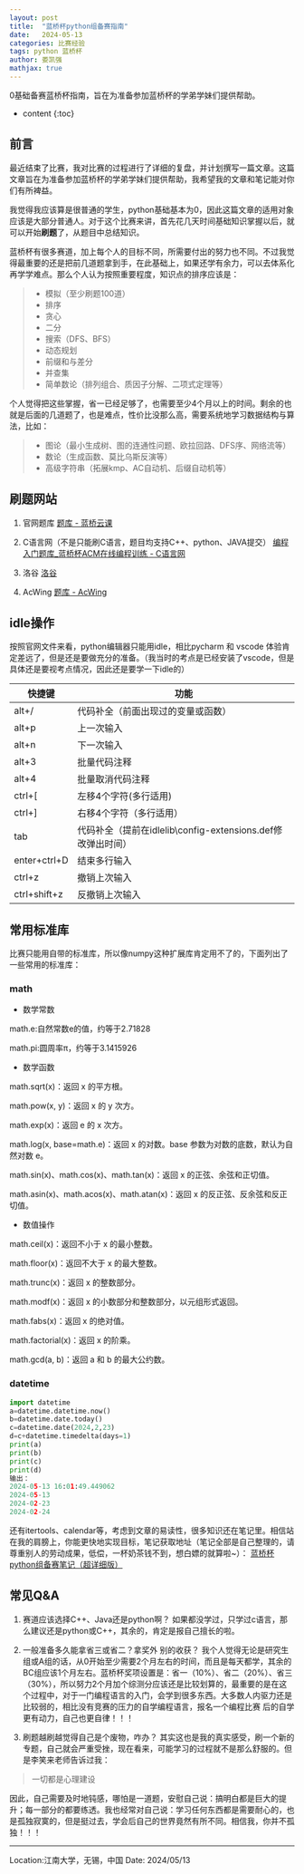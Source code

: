 ```yaml
---
layout: post
title:  "蓝桥杯python组备赛指南"
date:   2024-05-13
categories: 比赛经验
tags: python 蓝桥杯
author: 娄凯强
mathjax: true
---
```


0基础备赛蓝桥杯指南，旨在为准备参加蓝桥杯的学弟学妹们提供帮助。









* content
{:toc}


## 前言

最近结束了比赛，我对比赛的过程进行了详细的复盘，并计划撰写一篇文章。这篇文章旨在为准备参加蓝桥杯的学弟学妹们提供帮助，我希望我的文章和笔记能对你们有所裨益。

我觉得我应该算是很普通的学生，python基础基本为0，因此这篇文章的适用对象应该是大部分普通人。对于这个比赛来讲，首先花几天时间基础知识掌握以后，就可以开始**刷题**了，从题目中总结知识。

蓝桥杯有很多赛道，加上每个人的目标不同，所需要付出的努力也不同。不过我觉得最重要的还是把前几道题拿到手，在此基础上，如果还学有余力，可以去体系化再学学难点。那么个人认为按照重要程度，知识点的排序应该是：

> - 模拟（至少刷题100道）
> - 排序
> - 贪心
> - 二分
> - 搜索（DFS、BFS）
> - 动态规划
> - 前缀和与差分
> - 并查集
> - 简单数论（排列组合、质因子分解、二项式定理等）

个人觉得把这些掌握，省一已经足够了，也需要至少4个月以上的时间。剩余的也就是后面的几道题了，也是难点，性价比没那么高，需要系统地学习数据结构与算法，比如：

> - 图论（最小生成树、图的连通性问题、欧拉回路、DFS序、网络流等）
> - 数论（生成函数、莫比乌斯反演等）
> - 高级字符串（拓展kmp、AC自动机、后缀自动机等）

## 刷题网站
1. 官网题库
[题库 - 蓝桥云课](https://www.lanqiao.cn/problems/?first_category_id=1)

2. C语言网（不是只能刷C语言，题目均支持C++、python、JAVA提交）
[编程入门题库_蓝桥杯ACM在线编程训练 - C语言网](https://%E2%80%8Bwww.dotcpp.com/oj/problemset.html)

3. 洛谷
[洛谷](https://%E2%80%8Bwww.luogu.com.cn/problem/list)

4. AcWing
[题库 - AcWing](https://www.acwing.com/problem/)




## idle操作

按照官网文件来看，python编辑器只能用idle，相比pycharm 和 vscode 体验肯定差远了，但是还是要做充分的准备。（我当时的考点是已经安装了vscode，但是具体还是要视考点情况，因此还是要学一下idle的）

| 快捷键       | 功能                                                        |
| ------------ | ----------------------------------------------------------- |
| alt+/        | 代码补全（前面出现过的变量或函数）                          |
| alt+p        | 上一次输入                                                  |
| alt+n        | 下一次输入                                                  |
| alt+3        | 批量代码注释                                                |
| alt+4        | 批量取消代码注释                                            |
| ctrl+[       | 左移4个字符(多行适用)                                       |
| ctrl+]       | 右移4个字符（多行适用）                                     |
| tab          | 代码补全（提前在idlelib\config-extensions.def修改弹出时间） |
| enter+ctrl+D | 结束多行输入                                                |
| ctrl+z       | 撤销上次输入                                                |
| ctrl+shift+z | 反撤销上次输入                                              |

## 常用标准库

比赛只能用自带的标准库，所以像numpy这种扩展库肯定用不了的，下面列出了一些常用的标准库：

### math

- 数学常数

math.e:自然常数e的值，约等于2.71828

math.pi:圆周率π，约等于3.1415926

- 数学函数

math.sqrt(x)：返回 x 的平方根。

math.pow(x, y)：返回 x 的 y 次方。

math.exp(x)：返回 e 的 x 次方。

math.log(x, base=math.e)：返回 x 的对数。base 参数为对数的底数，默认为自然对数 e。

math.sin(x)、math.cos(x)、math.tan(x)：返回 x 的正弦、余弦和正切值。

math.asin(x)、math.acos(x)、math.atan(x)：返回 x 的反正弦、反余弦和反正切值。

- 数值操作

math.ceil(x)：返回不小于 x 的最小整数。

math.floor(x)：返回不大于 x 的最大整数。

math.trunc(x)：返回 x 的整数部分。

math.modf(x)：返回 x 的小数部分和整数部分，以元组形式返回。

math.fabs(x)：返回 x 的绝对值。

math.factorial(x)：返回 x 的阶乘。

math.gcd(a, b)：返回 a 和 b 的最大公约数。

### datetime

```python
import datetime
a=datetime.datetime.now()
b=datetime.date.today()
c=datetime.date(2024,2,23)
d=c+datetime.timedelta(days=1)
print(a)
print(b)
print(c)
print(d)
输出：
2024-05-13 16:01:49.449062
2024-05-13
2024-02-23
2024-02-24
```




还有itertools、calendar等，考虑到文章的易读性，很多知识还在笔记里。相信站在我的肩膀上，你能更快地实现目标，笔记获取地址（笔记全部是自己整理的，请尊重别人的劳动成果，低偿，一杯奶茶钱不到，想白嫖的就算啦~）：
[蓝桥杯python组备赛笔记（超详细版）](https://mbd.pub/o/bread/ZpWbmJ9x)


## 常见Q&A

1. 赛道应该选择C++、Java还是python啊？
  如果都没学过，只学过c语言，那么建议还是python或C++，其余的，肯定是报自己擅长的啦。

2. 一般准备多久能拿省三或省二？拿奖外  别的收获？
  我个人觉得无论是研究生组或A组的话，从0开始至少需要2个月左右的时间，而且是每天都学，其余的BC组应该1个月左右。蓝桥杯奖项设置是：省一（10%）、省二（20%）、省三（30%），所以努力2个月加个综测分应该还是比较划算的，最重要的是在这个过程中，对于一门编程语言的入门，会学到很多东西。大多数人内驱力还是比较弱的，相比没有竞赛的压力的自学编程语言，报名一个编程比赛  后的自学更有动力，自己也更自律！！！

3. 刷题越刷越觉得自己是个废物，咋办？
  其实这也是我的真实感受，刷一个新的专题，自己就会严重受挫，现在看来，可能学习的过程就不是那么舒服的。但是李笑来老师告诉过我：

  > 一切都是心理建设 

  因此，自己需要及时地钝感，哪怕是一道题，安慰自己说：搞明白都是巨大的提升；每一部分的都要练透。我也经常对自己说：学习任何东西都是需要耐心的，也是孤独寂寞的，但是挺过去，学会后自己的世界竟然有所不同。相信我，你并不孤独！！！

---
Location:江南大学，无锡，中国
        Date: 2024/05/13
